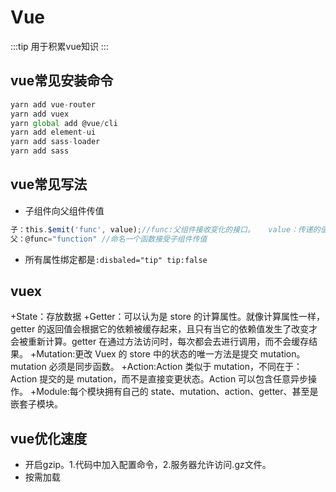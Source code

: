 # Vue
:::tip
用于积累vue知识
:::
## vue常见安装命令
```js
yarn add vue-router
yarn add vuex
yarn global add @vue/cli
yarn add element-ui
yarn add sass-loader
yarn add sass
```
## vue常见写法
+ 子组件向父组件传值
```js
子：this.$emit('func', value);//func:父组件接收变化的接口。   value：传递的值
父：@func="function" //命名一个函数接受子组件传值 
```
+ 所有属性绑定都是`:disbaled="tip" tip:false`

## vuex
+State：存放数据
+Getter：可以认为是 store 的计算属性。就像计算属性一样，getter 的返回值会根据它的依赖被缓存起来，且只有当它的依赖值发生了改变才会被重新计算。getter 在通过方法访问时，每次都会去进行调用，而不会缓存结果。
+Mutation:更改 Vuex 的 store 中的状态的唯一方法是提交 mutation。 mutation 必须是同步函数。
+Action:Action 类似于 mutation，不同在于：Action 提交的是 mutation，而不是直接变更状态。Action 可以包含任意异步操作。
+Module:每个模块拥有自己的 state、mutation、action、getter、甚至是嵌套子模块。

## vue优化速度
+ 开启gzip。1.代码中加入配置命令，2.服务器允许访问.gz文件。
+ 按需加载